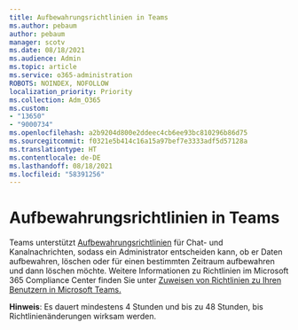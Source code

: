 ```yaml
---
title: Aufbewahrungsrichtlinien in Teams
ms.author: pebaum
author: pebaum
manager: scotv
ms.date: 08/18/2021
ms.audience: Admin
ms.topic: article
ms.service: o365-administration
ROBOTS: NOINDEX, NOFOLLOW
localization_priority: Priority
ms.collection: Adm_O365
ms.custom:
- "13650"
- "9000734"
ms.openlocfilehash: a2b9204d800e2ddeec4cb6ee93bc810296b86d75
ms.sourcegitcommit: f0321e5b414c16a15a97bef7e3333adf5d57128a
ms.translationtype: HT
ms.contentlocale: de-DE
ms.lasthandoff: 08/18/2021
ms.locfileid: "58391256"
---
```

# <a name="retention-policies-in-teams"></a>Aufbewahrungsrichtlinien in Teams

Teams unterstützt [Aufbewahrungsrichtlinien](https://docs.microsoft.com/microsoftteams/retention-policies) für Chat- und Kanalnachrichten, sodass ein Administrator entscheiden kann, ob er Daten aufbewahren, löschen oder für einen bestimmten Zeitraum aufbewahren und dann löschen möchte. Weitere Informationen zu Richtlinien im Microsoft 365 Compliance Center finden Sie unter [Zuweisen von Richtlinien zu Ihren Benutzern in Microsoft Teams.](https://docs.microsoft.com/microsoftteams/assign-policies)

**Hinweis**: Es dauert mindestens 4 Stunden und bis zu 48 Stunden, bis Richtlinienänderungen wirksam werden.